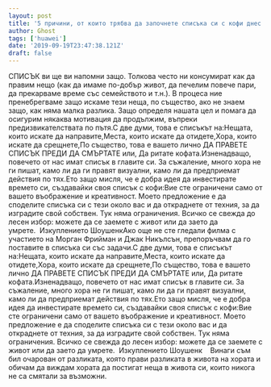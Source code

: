 ```yaml
---
layout: post
title: '5 причини, от които трябва да започнете списъка си с кофи днес'
author: Ghost
tags: ['huawei']
date: '2019-09-19T23:47:38.121Z'
draft: false
---
```


СПИСЪК ви ще ви напомни защо. Толкова често ни консумират как да правим нещо (как да имаме по-добър живот, да печелим повече пари, да прекарваме време със семейството и т.н.). В процеса ние пренебрегваме защо искаме тези неща, по същество, ако не знаем защо, как няма малка разлика. Защо определя нашата цел и помага да осигурим някаква мотивация да продължим, въпреки предизвикателствата по пътя.С две думи, това е списъкът на:Нещата, които искате да направите,Места, които искате да отидете,Хора, които искате да срещнете,По същество, това е вашето лично ДА ПРАВЕТЕ СПИСЪК ПРЕДИ ДА СМЪРТАТЕ или, Да ритате кофата.Изненадващо, повечето от нас имат списък в главите си. За съжаление, много хора не ги пишат, камо ли да ги правят визуални, камо ли да предприемат действия по тях.Ето защо мисля, че е добра идея да инвестирате времето си, създавайки своя списък с кофи:Вие сте ограничени само от вашето въображение и креативност. Моето предложение е да споделите списъка си с тези около вас и да откраднете от техния, за да изградите свой собствен. Тук няма ограничения. Всичко се свежда до лесен избор: можете да се заемете с живот или да заето да умрете.  Изкуплението ШоушенкАко още не сте гледали филма с участието на Морган Фрийман и Джак Никълсън, препоръчвам да го поставите в списъка си със задачи.С две думи, това е списъкът на:Нещата, които искате да направите,Места, които искате да отидете,Хора, които искате да срещнете,По същество, това е вашето лично ДА ПРАВЕТЕ СПИСЪК ПРЕДИ ДА СМЪРТАТЕ или, Да ритате кофата.Изненадващо, повечето от нас имат списък в главите си. За съжаление, много хора не ги пишат, камо ли да ги правят визуални, камо ли да предприемат действия по тях.Ето защо мисля, че е добра идея да инвестирате времето си, създавайки своя списък с кофи:Вие сте ограничени само от вашето въображение и креативност. Моето предложение е да споделите списъка си с тези около вас и да откраднете от техния, за да изградите свой собствен. Тук няма ограничения. Всичко се свежда до лесен избор: можете да се заемете с живот или да заето да умрете.  Изкуплението Шоушенк    Винаги съм бил очарован от разликата, която прави разликата в живота на хората и обичам да виждам хората да постигат неща в живота си, които никога не са смятали за възможни.
